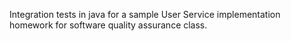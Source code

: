 Integration tests in java for a sample User Service implementation homework for software quality assurance class.
